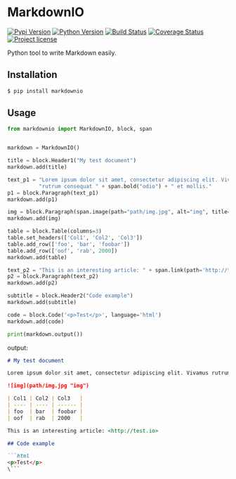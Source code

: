 # MarkdownIO
[![Pypi Version](https://img.shields.io/pypi/v/markdownio.svg)](https://pypi.org/project/markdownio/)
[![Python Version](https://img.shields.io/pypi/pyversions/markdownio)](https://pypi.org/project/markdownio/)
[![Build Status](https://travis-ci.org/u8slvn/markdownio.svg?branch=master)](https://travis-ci.org/u8slvn/markdownio)
[![Coverage Status](https://coveralls.io/repos/github/u8slvn/markdownio/badge.svg?branch=master)](https://coveralls.io/github/u8slvn/markdownio?branch=master)
[![Project license](https://img.shields.io/pypi/l/markdownio)](https://pypi.org/project/markdownio/)

Python tool to write Markdown easily.

## Installation

```sh
$ pip install markdownio
```

## Usage

```python
from markdownio import MarkdownIO, block, span


markdown = MarkdownIO()

title = block.Header1("My test document")
markdown.add(title)

text_p1 = "Lorem ipsum dolor sit amet, consectetur adipiscing elit. Vivamus " \
          "rutrum consequat " + span.bold("odio") + " et mollis."
p1 = block.Paragraph(text_p1)
markdown.add(p1)

img = block.Paragraph(span.image(path="path/img.jpg", alt="img", title="img"))
markdown.add(img)

table = block.Table(columns=3)
table.set_headers(['Col1', 'Col2', 'Col3'])
table.add_row(['foo', 'bar', 'foobar'])
table.add_row(['oof', 'rab', 2000])
markdown.add(table)

text_p2 = "This is an interesting article: " + span.link(path='http://test.io')
p2 = block.Paragraph(text_p2)
markdown.add(p2)

subtitle = block.Header2("Code example")
markdown.add(subtitle)

code = block.Code('<p>Test</p>', language='html')
markdown.add(code)

print(markdown.output())
```

output:

```markdown
# My test document

Lorem ipsum dolor sit amet, consectetur adipiscing elit. Vivamus rutrum consequat **odio** et mollis.

![img](path/img.jpg "img")

| Col1 | Col2 | Col3   |
| ---- | ---- | ------ |
| foo  | bar  | foobar |
| oof  | rab  | 2000   |

This is an interesting article: <http://test.io>

## Code example

```html
<p>Test</p>
\```
```
